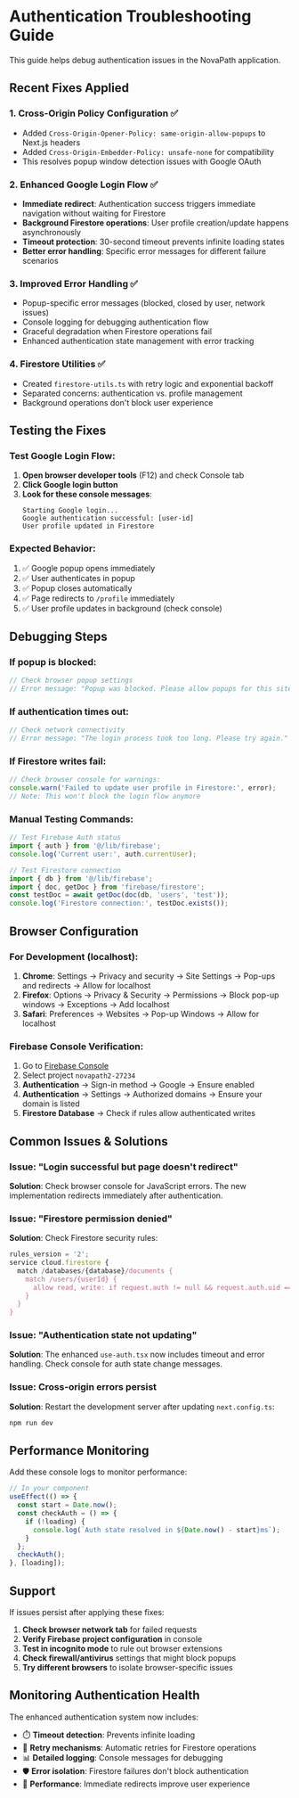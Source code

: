 # Authentication Troubleshooting Guide

This guide helps debug authentication issues in the NovaPath application.

## Recent Fixes Applied

### 1. Cross-Origin Policy Configuration ✅
- Added `Cross-Origin-Opener-Policy: same-origin-allow-popups` to Next.js headers
- Added `Cross-Origin-Embedder-Policy: unsafe-none` for compatibility
- This resolves popup window detection issues with Google OAuth

### 2. Enhanced Google Login Flow ✅
- **Immediate redirect**: Authentication success triggers immediate navigation without waiting for Firestore
- **Background Firestore operations**: User profile creation/update happens asynchronously
- **Timeout protection**: 30-second timeout prevents infinite loading states
- **Better error handling**: Specific error messages for different failure scenarios

### 3. Improved Error Handling ✅
- Popup-specific error messages (blocked, closed by user, network issues)
- Console logging for debugging authentication flow
- Graceful degradation when Firestore operations fail
- Enhanced authentication state management with error tracking

### 4. Firestore Utilities ✅
- Created `firestore-utils.ts` with retry logic and exponential backoff
- Separated concerns: authentication vs. profile management
- Background operations don't block user experience

## Testing the Fixes

### Test Google Login Flow:

1. **Open browser developer tools** (F12) and check Console tab
2. **Click Google login button**
3. **Look for these console messages**:
   ```
   Starting Google login...
   Google authentication successful: [user-id]
   User profile updated in Firestore
   ```

### Expected Behavior:

1. ✅ Google popup opens immediately
2. ✅ User authenticates in popup
3. ✅ Popup closes automatically
4. ✅ Page redirects to `/profile` immediately
5. ✅ User profile updates in background (check console)

## Debugging Steps

### If popup is blocked:
```javascript
// Check browser popup settings
// Error message: "Popup was blocked. Please allow popups for this site and try again."
```

### If authentication times out:
```javascript
// Check network connectivity
// Error message: "The login process took too long. Please try again."
```

### If Firestore writes fail:
```javascript
// Check browser console for warnings:
console.warn('Failed to update user profile in Firestore:', error);
// Note: This won't block the login flow anymore
```

### Manual Testing Commands:

```javascript
// Test Firebase Auth status
import { auth } from '@/lib/firebase';
console.log('Current user:', auth.currentUser);

// Test Firestore connection
import { db } from '@/lib/firebase';
import { doc, getDoc } from 'firebase/firestore';
const testDoc = await getDoc(doc(db, 'users', 'test'));
console.log('Firestore connection:', testDoc.exists());
```

## Browser Configuration

### For Development (localhost):
1. **Chrome**: Settings → Privacy and security → Site Settings → Pop-ups and redirects → Allow for localhost
2. **Firefox**: Options → Privacy & Security → Permissions → Block pop-up windows → Exceptions → Add localhost
3. **Safari**: Preferences → Websites → Pop-up Windows → Allow for localhost

### Firebase Console Verification:
1. Go to [Firebase Console](https://console.firebase.google.com/)
2. Select project `novapath2-27234`
3. **Authentication** → Sign-in method → Google → Ensure enabled
4. **Authentication** → Settings → Authorized domains → Ensure your domain is listed
5. **Firestore Database** → Check if rules allow authenticated writes

## Common Issues & Solutions

### Issue: "Login successful but page doesn't redirect"
**Solution**: Check browser console for JavaScript errors. The new implementation redirects immediately after authentication.

### Issue: "Firestore permission denied"
**Solution**: Check Firestore security rules:
```javascript
rules_version = '2';
service cloud.firestore {
  match /databases/{database}/documents {
    match /users/{userId} {
      allow read, write: if request.auth != null && request.auth.uid == userId;
    }
  }
}
```

### Issue: "Authentication state not updating"
**Solution**: The enhanced `use-auth.tsx` now includes timeout and error handling. Check console for auth state change messages.

### Issue: Cross-origin errors persist
**Solution**: Restart the development server after updating `next.config.ts`:
```bash
npm run dev
```

## Performance Monitoring

Add these console logs to monitor performance:

```javascript
// In your component
useEffect(() => {
  const start = Date.now();
  const checkAuth = () => {
    if (!loading) {
      console.log(`Auth state resolved in ${Date.now() - start}ms`);
    }
  };
  checkAuth();
}, [loading]);
```

## Support

If issues persist after applying these fixes:

1. **Check browser network tab** for failed requests
2. **Verify Firebase project configuration** in console
3. **Test in incognito mode** to rule out browser extensions
4. **Check firewall/antivirus** settings that might block popups
5. **Try different browsers** to isolate browser-specific issues

## Monitoring Authentication Health

The enhanced authentication system now includes:
- ⏱️ **Timeout detection**: Prevents infinite loading
- 🔄 **Retry mechanisms**: Automatic retries for Firestore operations
- 📊 **Detailed logging**: Console messages for debugging
- 🛡️ **Error isolation**: Firestore failures don't block authentication
- 🚀 **Performance**: Immediate redirects improve user experience
